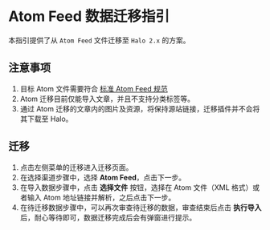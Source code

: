 # Atom Feed 数据迁移指引

本指引提供了从 `Atom Feed` 文件迁移至 `Halo 2.x` 的方案。

## 注意事项

1. 目标 Atom 文件需要符合 [标准 Atom Feed 规范](https://datatracker.ietf.org/doc/html/rfc4287)
2. Atom 迁移目前仅能导入文章，并且不支持分类标签等。
3. 通过 Atom 迁移的文章内的图片及资源，将保持源站链接，迁移插件并不会将其下载至 Halo。

## 迁移

1. 点击左侧菜单的迁移进入迁移页面。
2. 在选择渠道步骤中，选择 **Atom Feed**，点击下一步。
3. 在导入数据步骤中，点击 **选择文件** 按钮，选择在 Atom 文件（XML 格式）或者输入 Atom 地址链接并解析，之后点击下一步。
4. 在待迁移数据步骤中，可以再次审查待迁移的数据，审查结束后点击 **执行导入** 后，耐心等待即可，数据迁移完成后会有弹窗进行提示。